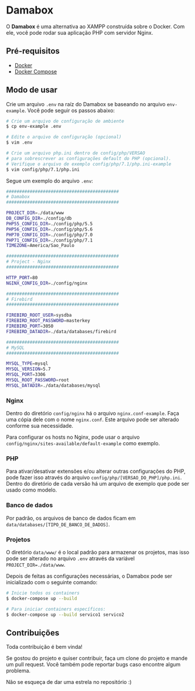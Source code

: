 # Damabox

O **Damabox** é uma alternativa ao XAMPP construída sobre o Docker. Com ele, você pode rodar sua aplicação PHP com servidor Nginx.

## Pré-requisitos

- [Docker](https://docs.docker.com/install/)
- [Docker Compose](https://docs.docker.com/compose/)

## Modo de usar

Crie um arquivo `.env` na raíz do Damabox se baseando no arquivo `env-example`. Você pode seguir os passos abaixo:

``` bash
# Crie um arquivo de configuração de ambiente
$ cp env-example .env

# Edite o arquivo de configuração (opcional)
$ vim .env

# Crie um arquivo php.ini dentro de config/php/VERSAO
# para sobrescrever as configurações default do PHP (opcional).
# Verifique o arquivo de exemplo config/php/7.1/php.ini-example
$ vim config/php/7.1/php.ini

```

Segue um exemplo do arquivo `.env`:

```bash
###########################################
# Damabox
###########################################

PROJECT_DIR=./data/www
DB_CONFIG_DIR=./config/db
PHP55_CONFIG_DIR=./config/php/5.5
PHP56_CONFIG_DIR=./config/php/5.6
PHP70_CONFIG_DIR=./config/php/7.0
PHP71_CONFIG_DIR=./config/php/7.1
TIMEZONE=America/Sao_Paulo

###########################################
# Project - Nginx
###########################################

HTTP_PORT=80
NGINX_CONFIG_DIR=./config/nginx

###########################################
# Firebird
###########################################

FIREBIRD_ROOT_USER=sysdba
FIREBIRD_ROOT_PASSWORD=masterkey
FIREBIRD_PORT=3050
FIREBIRD_DATADIR=./data/databases/firebird

###########################################
# MySQL
###########################################

MYSQL_TYPE=mysql
MYSQL_VERSION=5.7
MYSQL_PORT=3306
MYSQL_ROOT_PASSWORD=root
MYSQL_DATADIR=./data/databases/mysql
```

### Nginx

Dentro do diretório `config/nginx` há o arquivo `nginx.conf-example`. Faça uma cópia dele com o nome `nginx.conf`. Este arquivo pode ser alterado conforme sua necessidade.

Para configurar os hosts no Nginx, pode usar o arquivo `config/nginx/sites-available/default-example` como exemplo.

### PHP

Para ativar/desativar extensões e/ou alterar outras configurações do PHP, pode fazer isso através do arquivo `config/php/[VERSAO_DO_PHP]/php.ini`. Dentro do diretório de cada versão há um arquivo de exemplo que pode ser usado como modelo.

### Banco de dados

Por padrão, os arquivos de banco de dados ficam em `data/databases/[TIPO_DE_BANCO_DE_DADOS]`.

### Projetos

O diretório `data/www/` é o local padrão para armazenar os projetos, mas isso pode ser alterado no arquivo `.env` através da variável `PROJECT_DIR=./data/www`.

Depois de feitas as configurações necessárias, o Damabox pode ser inicializado com o seguinte comando:

```bash
# Inicie todos os containers
$ docker-compose up --build

# Para iniciar containers específicos:
$ docker-compose up --build servico1 servico2
```

## Contribuições

Toda contribuição é bem vinda!

Se gostou do projeto e quiser contribuir, faça um clone do projeto e mande um pull request. Você também pode reportar bugs caso encontre algum problema.

Não se esqueça de dar uma estrela no repositório :)

